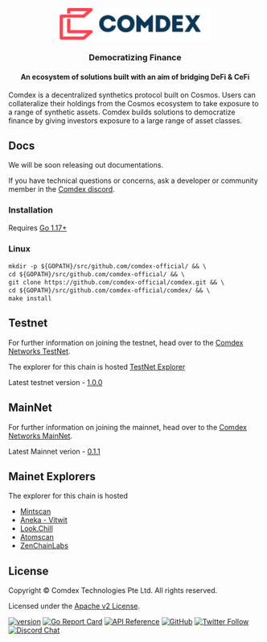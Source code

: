 <p align="center">
  <img src="./logo.svg" width="300">
</p>
<h3 align="center">Democratizing Finance </h3>

<div align="center">
<h4> An ecosystem of solutions built with an aim of bridging DeFi & CeFi </h4>
</div>

Comdex is a decentralized synthetics protocol built on Cosmos.
Users can collateralize their holdings from the Cosmos ecosystem to take exposure to a range of synthetic assets.
Comdex builds solutions to democratize finance by giving investors exposure to a large range of asset classes.

## Docs

We will be soon releasing out documentations.

If you have technical questions or concerns, ask a developer or community member in the [Comdex discord](https://discord.com/invite/7vjPvWKKMT).

### Installation

Requires [Go 1.17+](https://golang.org/dl/)

### Linux

```shell
mkdir -p ${GOPATH}/src/github.com/comdex-official/ && \
cd ${GOPATH}/src/github.com/comdex-official/ && \
git clone https://github.com/comdex-official/comdex.git && \
cd ${GOPATH}/src/github.com/comdex-official/comdex/ && \
make install
```

## Testnet

For further information on joining the testnet, head over to the 
[Comdex Networks TestNet](https://github.com/comdex-official/networks/tree/main/testnet).

The explorer for this chain is hosted [TestNet Explorer](https://comets-test.comdex.one/)

Latest testnet version - [1.0.0](https://github.com/comdex-official/comdex/releases/tag/v1.0.0)

## MainNet
For further information on joining the mainnet, head over to the
[Comdex Networks MainNet](https://github.com/comdex-official/networks/tree/main/mainnet).

Latest Mainnet verion - [0.1.1](https://github.com/comdex-official/comdex/releases/tag/v0.1.1)

## Mainet Explorers 
The explorer for this chain is hosted

* [Mintscan](https://www.mintscan.io/comdex/)
* [Aneka - Vitwit](https://comdex.aneka.io/)
* [Look.Chill](https://look.chillvalidation.com/comdex)
* [Atomscan](https://atomscan.com/comdex)
* [ZenChainLabs](https://comdex.zenscan.io/)

## License

Copyright © Comdex Technologies Pte Ltd. All rights reserved.

Licensed under the [Apache v2 License](LICENSE).

[![version](https://img.shields.io/github/tag/comdex-official/comdex.svg)](https://github.com/comdex-official/comdex/releases/latest)
[![Go Report Card](https://goreportcard.com/badge/github.com/comdex-official/comdex)](https://goreportcard.com/report/github.com/comdex-official/comdex)
[![API Reference](https://godoc.org/github.com/comdex-official/comdex?status.svg)](https://godoc.org/github.com/comdex-official/comdex)
[![GitHub](https://img.shields.io/github/license/comdex-official/comdex.svg)](https://github.com/comdex-official/comdex/blob/development/LICENSE)
[![Twitter Follow](https://img.shields.io/twitter/follow/ComdexOfficial?label=Follow&style=social)](https://twitter.com/ComdexOfficial)
[![Discord Chat](https://img.shields.io/badge/discord-chat-blue)](https://discord.com/invite/7vjPvWKKMT)
